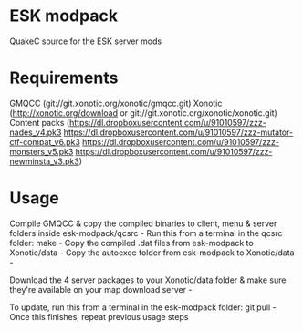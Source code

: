 ESK modpack
===========

QuakeC source for the ESK server mods


Requirements
============

GMQCC (git://git.xonotic.org/xonotic/gmqcc.git)
Xonotic (http://xonotic.org/download or git://git.xonotic.org/xonotic/xonotic.git)
Content packs (https://dl.dropboxusercontent.com/u/91010597/zzz-nades_v4.pk3 https://dl.dropboxusercontent.com/u/91010597/zzz-mutator-ctf-compat_v6.pk3 https://dl.dropboxusercontent.com/u/91010597/zzz-monsters_v5.pk3 https://dl.dropboxusercontent.com/u/91010597/zzz-newminsta_v3.pk3)


Usage
=====

Compile GMQCC & copy the compiled binaries to client, menu & server folders inside esk-modpack/qcsrc - 
Run this from a terminal in the qcsrc folder: make - 
Copy the compiled .dat files from esk-modpack to Xonotic/data - 
Copy the autoexec folder from esk-modpack to Xonotic/data - 

Download the 4 server packages to your Xonotic/data folder & make sure they're available on your map download server - 

To update, run this from a terminal in the esk-modpack folder: git pull - 
Once this finishes, repeat previous usage steps